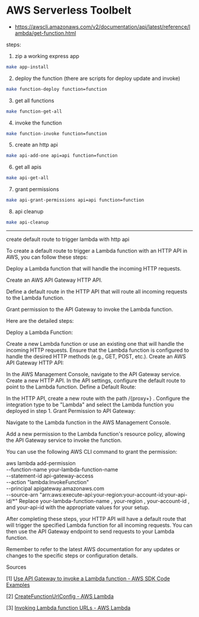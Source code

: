 # AWS Serverless Toolbelt

- https://awscli.amazonaws.com/v2/documentation/api/latest/reference/lambda/get-function.html

steps:

1. zip a working express app

```sh
make app-install
```

2. deploy the function (there are scripts for deploy update and invoke)

```sh
make function-deploy function=function
```

3. get all functions

```sh
make function-get-all
```

4. invoke the function

```sh
make function-invoke function=function
```

5. create an http api

```sh
make api-add-one api=api function=function
```

6. get all apis

```sh
make api-get-all
```

7. grant permissions

```sh
make api-grant-permissions api=api function=function
```

8. api cleanup

```sh
make api-cleanup
```

---

create default route to trigger lambda with http api

To create a default route to trigger a Lambda function with an HTTP API in AWS, you can follow these steps:

Deploy a Lambda function that will handle the incoming HTTP requests.

Create an AWS API Gateway HTTP API.

Define a default route in the HTTP API that will route all incoming requests to the Lambda function.

Grant permission to the API Gateway to invoke the Lambda function.

Here are the detailed steps:

Deploy a Lambda Function:

Create a new Lambda function or use an existing one that will handle the incoming HTTP requests.
Ensure that the Lambda function is configured to handle the desired HTTP methods (e.g., GET, POST, etc.).
Create an AWS API Gateway HTTP API:

In the AWS Management Console, navigate to the API Gateway service.
Create a new HTTP API.
In the API settings, configure the default route to point to the Lambda function.
Define a Default Route:

In the HTTP API, create a new route with the path
/{proxy+}
.
Configure the integration type to be "Lambda" and select the Lambda function you deployed in step 1.
Grant Permission to API Gateway:

Navigate to the Lambda function in the AWS Management Console.

Add a new permission to the Lambda function's resource policy, allowing the API Gateway service to invoke the function.

You can use the following AWS CLI command to grant the permission:

aws lambda add-permission \
 --function-name your-lambda-function-name \
 --statement-id api-gateway-access \
 --action "lambda:InvokeFunction" \
 --principal apigateway.amazonaws.com \
 --source-arn "arn:aws:execute-api:your-region:your-account-id:your-api-id/\*"
Replace
your-lambda-function-name
,
your-region
,
your-account-id
, and
your-api-id
with the appropriate values for your setup.

After completing these steps, your HTTP API will have a default route that will trigger the specified Lambda function for all incoming requests. You can then use the API Gateway endpoint to send requests to your Lambda function.

Remember to refer to the latest AWS documentation for any updates or changes to the specific steps or configuration details.

Sources

[1] [Use API Gateway to invoke a Lambda function - AWS SDK Code Examples](https://docs.aws.amazon.com/code-library/latest/ug/cross_LambdaAPIGateway_python_3_topic.html)

[2] [CreateFunctionUrlConfig - AWS Lambda](https://docs.aws.amazon.com/lambda/latest/api/API_CreateFunctionUrlConfig.html)

[3] [Invoking Lambda function URLs - AWS Lambda](https://docs.aws.amazon.com/lambda/latest/dg/urls-invocation.html)
